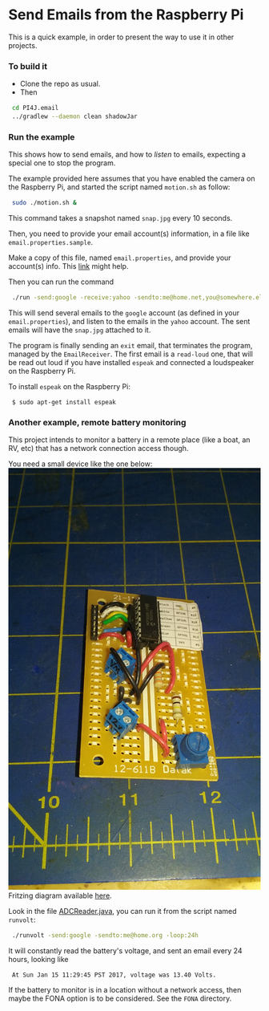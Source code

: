 # Send Emails from the Raspberry Pi
This is a quick example, in order to present the way to use it in other projects.

### To build it
- Clone the repo as usual.
- Then
```bash
 cd PI4J.email
 ../gradlew --daemon clean shadowJar
```

### Run the example
This shows how to send emails, and how to _listen_ to emails, expecting a special one to stop the program.

The example provided here assumes that you have enabled the camera on the Raspberry Pi,
and started the script named `motion.sh` as follow:
```bash
 sudo ./motion.sh &
```
This command takes a snapshot named `snap.jpg` every 10 seconds.

Then, you need to provide your email account(s) information, in a file like
`email.properties.sample`.

Make a copy of this file, named `email.properties`, and provide your account(s) info.
This  [link](http://www.arclab.com/products/amlc/list-of-smtp-and-pop3-servers-mailserver-list.html) might help.

Then you can run the command
```bash
 ./run -send:google -receive:yahoo -sendto:me@home.net,you@somewhere.else
```
This will send several emails to the `google` account (as defined in your `email.properties`), and listen to the emails in the `yahoo` account.
The sent emails will have the `snap.jpg` attached to it.

The program is finally sending an `exit` email, that terminates the program, managed by the `EmailReceiver`.
The first email is a `read-loud` one, that will be read out loud if you have installed `espeak` and connected a loudspeaker on the Raspberry Pi.

To install `espeak` on the Raspberry Pi:
```
 $ sudo apt-get install espeak
```

### Another example, remote battery monitoring
This project intends to monitor a battery in a remote place (like a boat, an RV, etc) that has a network
connection access though.

You need a small device like the one below:
![Battery PCB](./BatteryMonitor.jpg "The battery monitor")
Fritzing diagram available [here](https://github.com/OlivierLD/raspberry-coffee/blob/master/ADC/12-volts.monitor.fzz).

Look in the file [ADCReader.java](https://github.com/OlivierLD/raspberry-coffee/blob/master/PI4J.email/src/samples/ADCReader.java), you can run it from
the script named `runvolt`:
```bash
 ./runvolt -send:google -sendto:me@home.org -loop:24h
```

It will constantly read the battery's voltage, and sent an email every 24 hours, looking like

```
 At Sun Jan 15 11:29:45 PST 2017, voltage was 13.40 Volts.
```

If the battery to monitor is in a location without a network access, then maybe the FONA option is to be considered.
See the `FONA` directory.

